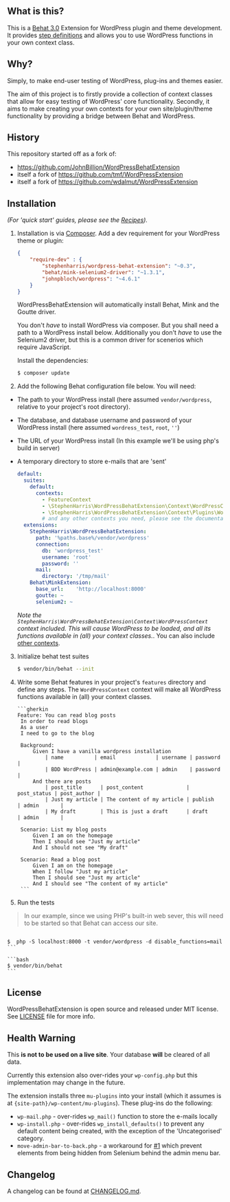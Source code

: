 ## What is this?

This is a [Behat 3.0](http://behat.org/en/latest/) Extension for WordPress plugin and theme development. It provides [step definitions](Contexts.md) and allows you to use WordPress functions in your own context class.

## Why?

Simply, to make end-user testing of WordPress, plug-ins and themes easier. 

The aim of this project is to firstly provide a collection of context classes that allow
for easy testing of WordPress' core functionality. Secondly, it aims to make creating your
 own contexts for your own site/plugin/theme functionality by providing a bridge between
 Behat and WordPress.

## History

This repository started off as a fork of:

 - <https://github.com/JohnBillion/WordPressBehatExtension>
 - itself a fork of <https://github.com/tmf/WordPressExtension>
 - itself a fork of <https://github.com/wdalmut/WordPressExtension>


## Installation

*(For 'quick start' guides, please see the [Recipes](Recipes.md)).*

1. Installation is via [Composer](https://getcomposer.org/). Add a dev requirement for your WordPress theme or plugin:

    ```json
    {
        "require-dev" : {
            "stephenharris/wordpress-behat-extension": "~0.3",
            "behat/mink-selenium2-driver": "~1.3.1",
            "johnpbloch/wordpress": "~4.6.1"
        }
    }
    ```
    
    WordPressBehatExtension will automatically install Behat, Mink and the Goutte driver.
    
    You don't *have* to install WordPress via composer. But you shall need a path to a WordPress install below. 
    Additionally you don't *have* to use the Selenium2 driver, but this is a common driver for scenerios which
    require JavaScript.
   
    Install the dependencies:
    
    ```bash
    $ composer update
    ```
    

2. Add the following Behat configuration file below. You will need:

 - The path to your WordPress install (here assumed `vendor/wordpress`, relative to your project's root directory).
 - The database, and database username and password of your WordPress install (here assumed `wordress_test`, `root`, `''`)
 - The URL of your WordPress install (In this example we'll be using php's build in server)
 - A temporary directory to store e-mails that are 'sent'


    ```yaml
    default:
      suites:
        default:
          contexts:
            - FeatureContext
            - \StephenHarris\WordPressBehatExtension\Context\WordPressContext
            - \StephenHarris\WordPressBehatExtension\Context\Plugins\WordPressPluginContext
            # and any other contexts you need, please see the documentation
      extensions:
        StephenHarris\WordPressBehatExtension:
          path: '%paths.base%/vendor/wordpress'
          connection:
            db: 'wordpress_test'
            username: 'root'
            password: ''
          mail:
            directory: '/tmp/mail'
        Behat\MinkExtension:
          base_url:    'http://localhost:8000'
          goutte: ~
          selenium2: ~
    ```
    
    *Note the `StephenHarris\WordPressBehatExtension\Context\WordPressContext` context included. This will cause WordPress to be 
    loaded, and all its functions available in (all) your context classes.*. You can also include [other contexts](Contexts.md).
    
    
3. Initialize behat test suites

    ```bash
    $ vendor/bin/behat --init
    ```

4. Write some Behat features in your project's `features` directory and define any steps. The `WordPressContext` context will
make all WordPress functions available in (all) your context classes.

       ```gherkin
       Feature: You can read blog posts
        In order to read blogs
        As a user
        I need to go to the blog

        Background:
            Given I have a vanilla wordpress installation
                | name          | email             | username | password |
                | BDD WordPress | admin@example.com | admin    | password |
            And there are posts
                | post_title      | post_content              | post_status | post_author |
                | Just my article | The content of my article | publish     | admin       |
                | My draft        | This is just a draft      | draft       | admin       |

        Scenario: List my blog posts
            Given I am on the homepage
            Then I should see "Just my article"
            And I should not see "My draft"

        Scenario: Read a blog post
            Given I am on the homepage
            When I follow "Just my article"
            Then I should see "Just my article"
            And I should see "The content of my article"    
        ```

5. Run the tests


 > In our example, since we using PHP's built-in web sever, this will need to be started so that  Behat can access our site. 

 > ```bash
    $  php -S localhost:8000 -t vendor/wordpress -d disable_functions=mail
    ```

    ```bash
    $ vendor/bin/behat
    ```

## License

WordPressBehatExtension is open source and released under MIT license. See [LICENSE](https://github.com/stephenharris/WordPressBehatExtension/blob/develop/LICENSE) file for more info.

## Health Warning

This **is not to be used on a live site**. Your database **will** be cleared of all data. 

Currently this extension also over-rides your `wp-config.php` but this implementation may change in the future.

The extension installs three `mu-plugins` into your install (which it assumes is at `{site-path}/wp-content/mu-plugins`). These plug-ins do the following:
 
 - `wp-mail.php` - over-rides `wp_mail()` function to store the e-mails locally
 - `wp-install.php` - over-rides `wp_install_defaults()` to prevent any default content being created, with the exception of the 'Uncategorised' category.
 - `move-admin-bar-to-back.php` - a workaround for [#1](https://github.com/stephenharris/WordPressBehatExtension/issues/1) which prevent elements from being hidden from Selenium behind the admin menu bar.


## Changelog

A changelog can be found at [CHANGELOG.md](https://github.com/stephenharris/WordPressBehatExtension/blob/develop/CHANGELOG%2Emd).